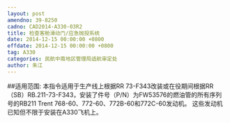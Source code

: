 ```yaml
---
layout: post
amendno: 39-8250
cadno: CAD2014-A330-03R2
title: 检查客舱滑动门/应急抛投系统
date: 2014-12-15 00:00:00 +0800
effdate: 2014-12-15 00:00:00 +0800
tag: A330
categories: 民航中南地区管理局适航审定处
author: 朱江
---
```


##适用范围:
本指令适用于生产线上根据RR 73-F343改装或在役期间根据RR （SB）RB.211-73-F343，安装了件号（P/N）为FW53576的燃油管的所有序列号的RB211 Trent 768-60、772-60、772B-60和772C-60发动机。
这些发动机已知但不限于安装在A330飞机上。

